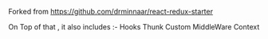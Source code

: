 Forked from https://github.com/drminnaar/react-redux-starter

On Top of that , it also includes :-
Hooks
Thunk
Custom MiddleWare
Context
